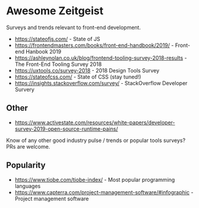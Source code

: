 # Awesome Zeitgeist
Surveys and trends relevant to front-end development.

- https://stateofjs.com/ - State of JS
- https://frontendmasters.com/books/front-end-handbook/2019/ - Front-end Hanbook 2019
- https://ashleynolan.co.uk/blog/frontend-tooling-survey-2018-results - The Front-End Tooling Survey 2018
- https://uxtools.co/survey-2018 - 2018 Design Tools Survey
- https://stateofcss.com/ - State of CSS (stay tuned!)
- https://insights.stackoverflow.com/survey/ - StackOverflow Developer Survery

## Other

- https://www.activestate.com/resources/white-papers/developer-survey-2019-open-source-runtime-pains/

Know of any other good industry pulse / trends or popular tools surveys?
PRs are welcome.



## Popularity

- https://www.tiobe.com/tiobe-index/ - Most popular programming languages
- https://www.capterra.com/project-management-software/#infographic - Project management software
